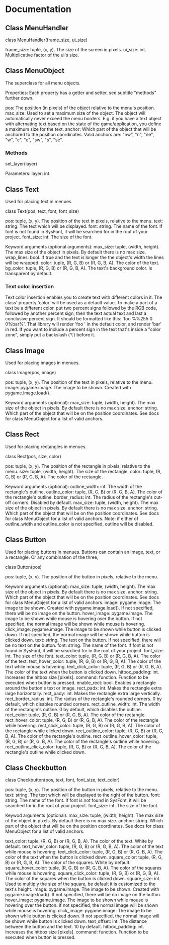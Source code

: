 # Documentation

## Class MenuHandler

class MenuHandler(frame_size, ui_size)

frame_size: tuple, (x, y). The size of the screen in pixels.
ui_size: int. Multiplicative factor of the ui's size.

## Class MenuObject

The superclass for all menu objects.

Properties:
Each property has a getter and setter, see subtitle "methods" further down.

pos: The position (in pixels) of the object relative to the menu's position.
max_size: Used to set a maximum size of the object. The object will automatically never exceed the menu borders. E.g. if you have a text object with alternating text based on the state of the game/application, you define a maximum size for the text.
anchor: Which part of the object that will be anchored to the position coordinates. Valid anchors are: "nw", "n", "ne", "w", "c", "e", "sw", "s", "se".

### Methods

set_layer(layer)

Parameters:
layer: int.


## Class Text
Used for placing text in menues.

class Text(pos, text, font, font_size)

pos: tuple, (x, y). The position of the text in pixels, relative to the menu.
text: string. The text which will be displayed.
font: string. The name of the font. If font is not found in SysFont, it will be searched for in the root of your project.
font_size: int. The size of the font.

Keyword arguments (optional arguments):
max_size: tuple, (width, height). The max size of the object in pixels. By default there is no max size.
wrap_lines: bool. If true and the text is longer the the object's width the lines will be wrapped.
color: tuple, (R, G, B) or (R, G, B, A). The color of the text.
bg_color: tuple, (R, G, B) or (R, G, B, A). The text's background color. Is transparent by default.

### Text color insertion
Text color insertion enables you to create text with different colors in it. The class' property 'color' will be used as a default value. To make a part of a text be a different color, put two percent signs followed by the RGB code, followed by another percent sign, then the text actual text and last a conclusive percent sign. It should be formatted like this: 'foo %%255 0 0%bar%'. That library will render 'foo ' in the default color, and render 'bar' in red. If you want to include a percent sign in the text that's inside a "color zone", simply put a backslash ('\\') before it.

## Class Image
Used for placing images in menues.

class Image(pos, image)

pos: tuple, (x, y). The position of the text in pixels, relative to the menu.
image: pygame.image. The image to be shown. Created with pygame.image.load().

Keyword arguments (optional):
max_size: tuple, (width, height). The max size of the object in pixels. By default there is no max size.
anchor: string. Which part of the object that will be on the position coordinates. See docs for class MenuObject for a list of valid anchors. 

## Class Rect
Used for placing rectangles in menues.

class Rect(pos, size, color)

pos: tuple, (x, y). The position of the rectangle in pixels, relative to the menu.
size: tuple, (width, height). The size of the rectangle.
color: tuple, (R, G, B) or (R, G, B, A). The color of the rectangle.

Keyword arguments (optional):
outline_width: int. The width of the rectangle's outline.
outline_color: tuple, (R, G, B) or (R, G, B, A). The color of the rectangle's outline.
border_radius: int. The radius of the rectangle's cut-off corners. Disabled by default.
max_size: tuple, (width, height). The max size of the object in pixels. By default there is no max size.
anchor: string. Which part of the object that will be on the position coordinates. See docs for class MenuObject for a list of valid anchors.
Note: if either of outline_width and outline_color is not specified, outline will be disabled.

## Class Button
Used for placing buttons in menues. Buttons can contain an image, text, or a rectangle. Or any combination of the three,

class Button(pos)

pos: tuple, (x, y). The position of the button in pixels, relative to the menu.

Keyword arguments (optional):
max_size: tuple, (width, height). The max size of the object in pixels. By default there is no max size.
anchor: string. Which part of the object that will be on the position coordinates. See docs for class MenuObject for a list of valid anchors.
image: pygame.image. The image to be shown. Created with pygame.image.load(). If not specified, there will be no image on the button.
hover_image: pygame.image. The image to be shown while mouse is hovering over the button. If not specified, the normal image will be shown while mouse is hovering.
click_image: pygame.image. The image to be shown while button is clicked down. If not specified, the normal image will be shown while button is clicked down.
text: string. The text on the button. If not specified, there will be no text on the button.
font: string. The name of the font. If font is not found in SysFont, it will be searched for in the root of your project.
font_size: int. The size of the font.
text_color: tuple, (R, G, B) or (R, G, B, A). The color of the text.
text_hover_color: tuple, (R, G, B) or (R, G, B, A). The color of the text while mouse is hovering.
text_click_color: tuple, (R, G, B) or (R, G, B, A). The color of the text when the button is clicked down.
hitbox_padding: int. Increases the hitbox size [pixels].
command: function. Function to be executed when button is pressed.
enable_rect: bool. Enables a rectangle around the button's text or image.
rect_padx: int. Makes the rectangle extra large horizontally.
rect_pady: int. Makes the rectangle extra large vertically.
rect_border_radius: int. The radius of the rectangle's rounded corners. 0 by default, which disables rounded corners.
rect_outline_width: int. The width of the rectangle's outline. 0 by default, which disables the outline.
rect_color: tuple, (R, G, B) or (R, G, B, A). The color of the rectangle.
rect_hover_color: tuple, (R, G, B) or (R, G, B, A). The color of the rectangle while hovering.
rect_click_color: tuple, (R, G, B) or (R, G, B, A). The color of the rectangle while clicked down.
rect_outline_color: tuple, (R, G, B) or (R, G, B, A). The color of the rectangle's outline.
rect_outline_hover_color: tuple, (R, G, B) or (R, G, B, A). The color of the rectangle's outline while hovering.
rect_outline_click_color: tuple, (R, G, B) or (R, G, B, A). The color of the rectangle's outline while clicked down.

## Class Checkbutton

class Checkbutton(pos, text, font, font_size, text_color)

pos: tuple, (x, y). The position of the button in pixels, relative to the menu.
text: string. The text which will be displayed to the right of the button.
font: string. The name of the font. If font is not found in SysFont, it will be searched for in the root of your project.
font_size: int. The size of the font.

Keywod arguments (optional):
max_size: tuple, (width, height). The max size of the object in pixels. By default there is no max size.
anchor: string. Which part of the object that will be on the position coordinates. See docs for class MenuObject for a list of valid anchors.

text_color: tuple, (R, G, B) or (R, G, B, A). The color of the text. White by default.
text_hover_color: tuple, (R, G, B) or (R, G, B, A). The color of the text while mouse is hovering.
text_click_color: tuple, (R, G, B) or (R, G, B, A). The color of the text when the button is clicked down.
square_color: tuple, (R, G, B) or (R, G, B, A). The color of the squares. White by default.
square_hover_color: tuple, (R, G, B) or (R, G, B, A). The color of the squares while mouse is hovering.
square_click_color: tuple, (R, G, B) or (R, G, B, A). The color of the squares when the button is clicked down.
square_size: int. Used to multiply the size of the square, be default it is customized to the text's height.
image: pygame.image. The image to be shown. Created with pygame.image.load(). If not specified, there will be no image on the button.
hover_image: pygame.image. The image to be shown while mouse is hovering over the button. If not specified, the normal image will be shown while mouse is hovering.
click_image: pygame.image. The image to be shown while button is clicked down. If not specified, the normal image will be shown while button is clicked down.
text_offset: int. The distance between the button and the text. 10 by default.
hitbox_padding: int. Increases the hitbox size [pixels].
command: function. Function to be executed when button is pressed.
